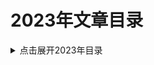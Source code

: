 2023年文章目录
===

<details>
<summary>点击展开2023年目录</summary>

* [01.Java垃圾回收和性能面试问题](./01_top-50-gc-questions-answers/README.md)【未翻译】
* [02.数学中一些常用的英语表示](./02_math_english/README.md)【迭代中】
* [03.浅谈InterruptedException](./03_InterruptedException/README.md)【草稿未完成】
* [04.机器学习笔记](./04_ml_dl/README.md)【迭代中】
* [05.SwaggerUI 增加公共的Global全局Header](./05_swaggerui_global_header/README.md)【已完成】
* [06.开发环境搭建: 用Docker来配置和启动Kafka](./06_kafka-docker-setup/README.md)【部分翻译】
* [07.开发环境搭建: 如何从宿主机和外部访问Docker容器中的Kafka](./07_kafka-docker-connection/README.md)【未翻译】
* [08.抓包工具Wireshark](./08_network_analyzer_wireshark/README.md)【未完成】
* [09.深入JVM - JIT分层编译技术与日志详解](./09_jvm-tiered-compilation/README.md)【已校对】
* [10.遍历Redis集群中的所有Key](./10_redis_cluster_scan/README.md)【已完成】
* [11.分享一些常用的技术类网站](./11_tech_website/README.md)【迭代中】


</details>

